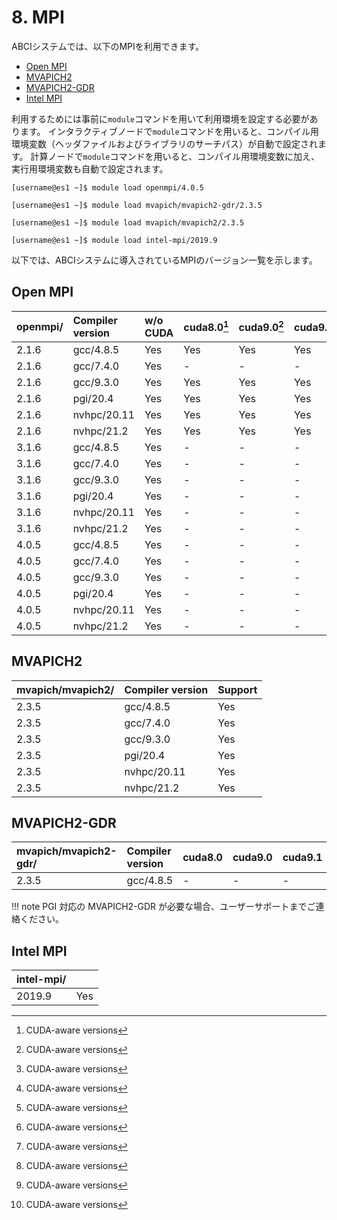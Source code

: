 # 8. MPI

ABCIシステムでは、以下のMPIを利用できます。

* [Open MPI](https://www.open-mpi.org/)
* [MVAPICH2](http://mvapich.cse.ohio-state.edu/overview/#mv2)
* [MVAPICH2-GDR](http://mvapich.cse.ohio-state.edu/overview/#mv2gdr)
* [Intel MPI](https://software.intel.com/en-us/intel-mpi-library)

利用するためには事前に`module`コマンドを用いて利用環境を設定する必要があります。
インタラクティブノードで`module`コマンドを用いると、コンパイル用環境変数（ヘッダファイルおよびライブラリのサーチパス）が自動で設定されます。
計算ノードで`module`コマンドを用いると、コンパイル用環境変数に加え、実行用環境変数も自動で設定されます。

```
[username@es1 ~]$ module load openmpi/4.0.5
```

```
[username@es1 ~]$ module load mvapich/mvapich2-gdr/2.3.5
```

```
[username@es1 ~]$ module load mvapich/mvapich2/2.3.5
```

```
[username@es1 ~]$ module load intel-mpi/2019.9
```

以下では、ABCIシステムに導入されているMPIのバージョン一覧を示します。

## Open MPI

| openmpi/ | Compiler version | w/o CUDA | cuda8.0[^1] | cuda9.0[^1] | cuda9.1[^1] | cuda9.2[^1] | cuda10.0[^1] | cuda10.1[^1] | cuda10.2[^1] | cuda11.0[^1] | cuda11.1[^1] | cuda11.2[^1] |
|:--|:--|:--|:--|:--|:--|:--|:--|:--|:--|:--|:--|:--|
| 2.1.6  | gcc/4.8.5   | Yes | Yes | Yes | Yes | Yes | Yes | Yes | Yes | Yes | Yes | Yes |
| 2.1.6  | gcc/7.4.0   | Yes | -   | -   | -   | Yes | Yes | Yes | Yes | Yes | Yes | Yes |
| 2.1.6  | gcc/9.3.0   | Yes | Yes | Yes | Yes | Yes | Yes | Yes | Yes | Yes | Yes | Yes |
| 2.1.6  | pgi/20.4    | Yes | Yes | Yes | Yes | Yes | Yes | Yes | Yes | Yes | Yes | Yes |
| 2.1.6  | nvhpc/20.11 | Yes | Yes | Yes | Yes | Yes | Yes | Yes | Yes | Yes | Yes | Yes |
| 2.1.6  | nvhpc/21.2  | Yes | Yes | Yes | Yes | Yes | Yes | Yes | Yes | Yes | Yes | Yes |
| 3.1.6  | gcc/4.8.5   | Yes | -   | -   | -   | Yes | Yes | Yes | Yes | Yes | Yes | Yes |
| 3.1.6  | gcc/7.4.0   | Yes | -   | -   | -   | Yes | Yes | Yes | Yes | Yes | Yes | Yes |
| 3.1.6  | gcc/9.3.0   | Yes | -   | -   | -   | Yes | Yes | Yes | Yes | Yes | Yes | Yes |
| 3.1.6  | pgi/20.4    | Yes | -   | -   | -   | Yes | Yes | Yes | Yes | Yes | Yes | Yes |
| 3.1.6  | nvhpc/20.11 | Yes | -   | -   | -   | Yes | Yes | Yes | Yes | Yes | Yes | Yes |
| 3.1.6  | nvhpc/21.2  | Yes | -   | -   | -   | Yes | Yes | Yes | Yes | Yes | Yes | Yes |
| 4.0.5  | gcc/4.8.5   | Yes | -   | -   | -   | Yes | Yes | Yes | Yes | Yes | Yes | Yes |
| 4.0.5  | gcc/7.4.0   | Yes | -   | -   | -   | Yes | Yes | Yes | Yes | Yes | Yes | Yes |
| 4.0.5  | gcc/9.3.0   | Yes | -   | -   | -   | Yes | Yes | Yes | Yes | Yes | Yes | Yes |
| 4.0.5  | pgi/20.4    | Yes | -   | -   | -   | Yes | Yes | Yes | Yes | Yes | Yes | Yes |
| 4.0.5  | nvhpc/20.11 | Yes | -   | -   | -   | Yes | Yes | Yes | Yes | Yes | Yes | Yes |
| 4.0.5  | nvhpc/21.2  | Yes | -   | -   | -   | Yes | Yes | Yes | Yes | Yes | Yes | Yes |

[^1]: CUDA-aware versions

## MVAPICH2

| mvapich/mvapich2/ | Compiler version | Support |
|:--|:--|:--|
| 2.3.5 | gcc/4.8.5   | Yes |
| 2.3.5 | gcc/7.4.0   | Yes |
| 2.3.5 | gcc/9.3.0   | Yes |
| 2.3.5 | pgi/20.4    | Yes |
| 2.3.5 | nvhpc/20.11 | Yes |
| 2.3.5 | nvhpc/21.2  | Yes |

## MVAPICH2-GDR

| mvapich/mvapich2-gdr/ | Compiler version | cuda8.0 | cuda9.0 | cuda9.1 | cuda9.2 | cuda10.0 | cuda10.1 | cuda10.2 | cuda11.0 |
|:--|:--|:--|:--|:--|:--|:--|:--|:--|:--|
| 2.3.5  | gcc/4.8.5 | -   | -   | -   | -   | -   | -   | Yes | Yes |

!!! note
    PGI 対応の MVAPICH2-GDR が必要な場合、ユーザーサポートまでご連絡ください。

## Intel MPI

| intel-mpi/ | |
|:--|:--|
| 2019.9 | Yes |
